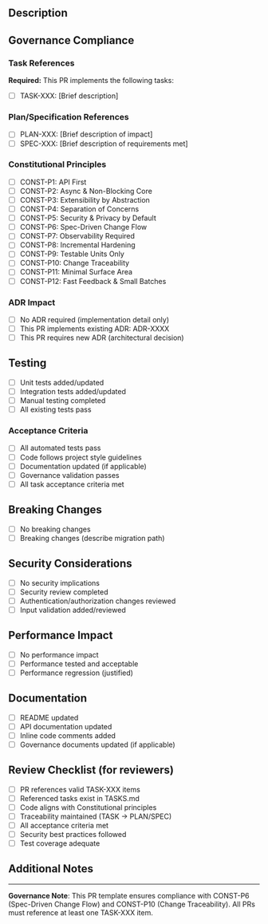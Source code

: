 ## Description
<!-- Provide a brief description of the changes in this PR -->

## Governance Compliance

### Task References
**Required:** This PR implements the following tasks:
<!-- Replace with actual task references, e.g., TASK-001, TASK-015 -->
- [ ] TASK-XXX: [Brief description]

### Plan/Specification References
<!-- If this PR affects architectural plans or specifications -->
- [ ] PLAN-XXX: [Brief description of impact] 
- [ ] SPEC-XXX: [Brief description of requirements met]

### Constitutional Principles
<!-- Check all principles that are relevant to this PR -->
- [ ] CONST-P1: API First
- [ ] CONST-P2: Async & Non-Blocking Core
- [ ] CONST-P3: Extensibility by Abstraction
- [ ] CONST-P4: Separation of Concerns
- [ ] CONST-P5: Security & Privacy by Default
- [ ] CONST-P6: Spec-Driven Change Flow
- [ ] CONST-P7: Observability Required
- [ ] CONST-P8: Incremental Hardening
- [ ] CONST-P9: Testable Units Only
- [ ] CONST-P10: Change Traceability
- [ ] CONST-P11: Minimal Surface Area
- [ ] CONST-P12: Fast Feedback & Small Batches

### ADR Impact
<!-- Check if this PR requires or relates to any Architecture Decision Records -->
- [ ] No ADR required (implementation detail only)
- [ ] This PR implements existing ADR: ADR-XXXX
- [ ] This PR requires new ADR (architectural decision)

## Testing
<!-- Describe how the changes were tested -->
- [ ] Unit tests added/updated
- [ ] Integration tests added/updated
- [ ] Manual testing completed
- [ ] All existing tests pass

### Acceptance Criteria
<!-- List specific criteria that must be met for this PR to be accepted -->
- [ ] All automated tests pass
- [ ] Code follows project style guidelines
- [ ] Documentation updated (if applicable)
- [ ] Governance validation passes
- [ ] All task acceptance criteria met

## Breaking Changes
<!-- List any breaking changes and migration steps -->
- [ ] No breaking changes
- [ ] Breaking changes (describe migration path)

## Security Considerations
<!-- Address any security implications -->
- [ ] No security implications
- [ ] Security review completed
- [ ] Authentication/authorization changes reviewed
- [ ] Input validation added/reviewed

## Performance Impact
<!-- Describe any performance implications -->
- [ ] No performance impact
- [ ] Performance tested and acceptable
- [ ] Performance regression (justified)

## Documentation
<!-- Check all documentation updates -->
- [ ] README updated
- [ ] API documentation updated
- [ ] Inline code comments added
- [ ] Governance documents updated (if applicable)

## Review Checklist (for reviewers)
<!-- Reviewers should verify these items -->
- [ ] PR references valid TASK-XXX items
- [ ] Referenced tasks exist in TASKS.md
- [ ] Code aligns with Constitutional principles
- [ ] Traceability maintained (TASK → PLAN/SPEC)
- [ ] All acceptance criteria met
- [ ] Security best practices followed
- [ ] Test coverage adequate

## Additional Notes
<!-- Any additional context or notes for reviewers -->

---

**Governance Note**: This PR template ensures compliance with CONST-P6 (Spec-Driven Change Flow) and CONST-P10 (Change Traceability). All PRs must reference at least one TASK-XXX item.